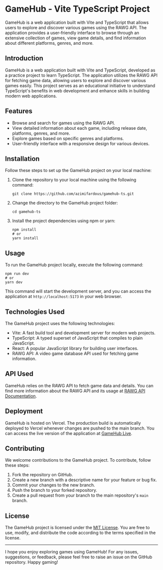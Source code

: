 # GameHub - Vite TypeScript Project

GameHub is a web application built with Vite and TypeScript that allows users to explore and discover various games using the RAWG API. The application provides a user-friendly interface to browse through an extensive collection of games, view game details, and find information about different platforms, genres, and more.

## Introduction

GameHub is a web application built with Vite and TypeScript, developed as a practice project to learn TypeScript. The application utilizes the RAWG API for fetching game data, allowing users to explore and discover various games easily. This project serves as an educational initiative to understand TypeScript's benefits in web development and enhance skills in building modern web applications.

## Features

- Browse and search for games using the RAWG API.
- View detailed information about each game, including release date, platforms, genres, and more.
- Explore games based on specific genres and platforms.
- User-friendly interface with a responsive design for various devices.

## Installation

Follow these steps to set up the GameHub project on your local machine:

1. Clone the repository to your local machine using the following command:
   ```
   git clone https://github.com/azimifardous/gamehub-ts.git
   ```

2. Change the directory to the GameHub project folder:
   ```
   cd gamehub-ts
   ```

3. Install the project dependencies using npm or yarn:
   ```
   npm install
   # or
   yarn install
   ```

## Usage

To run the GameHub project locally, execute the following command:

```
npm run dev
# or
yarn dev
```

This command will start the development server, and you can access the application at `http://localhost:5173` in your web browser.

## Technologies Used

The GameHub project uses the following technologies:

- Vite: A fast build tool and development server for modern web projects.
- TypeScript: A typed superset of JavaScript that compiles to plain JavaScript.
- React: A popular JavaScript library for building user interfaces.
- RAWG API: A video game database API used for fetching game information.

## API Used

GameHub relies on the RAWG API to fetch game data and details. You can find more information about the RAWG API and its usage at [RAWG API Documentation](https://rawg.io/apidocs).

## Deployment

GameHub is hosted on Vercel. The production build is automatically deployed to Vercel whenever changes are pushed to the main branch. You can access the live version of the application at [GameHub Live](https://game-hub-eight-smoky.vercel.app/).

## Contributing

We welcome contributions to the GameHub project. To contribute, follow these steps:

1. Fork the repository on GitHub.
2. Create a new branch with a descriptive name for your feature or bug fix.
3. Commit your changes to the new branch.
4. Push the branch to your forked repository.
5. Create a pull request from your branch to the main repository's `main` branch.

## License

The GameHub project is licensed under the [MIT License](LICENSE). You are free to use, modify, and distribute the code according to the terms specified in the license.

---

I hope you enjoy exploring games using GameHub! For any issues, suggestions, or feedback, please feel free to raise an issue on the GitHub repository. Happy gaming!